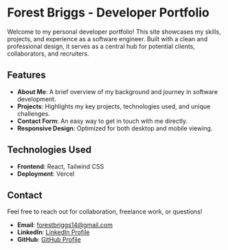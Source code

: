 # Forest Briggs - Developer Portfolio

Welcome to my personal developer portfolio! This site showcases my skills, projects, and experience as a software engineer. Built with a clean and professional design, it serves as a central hub for potential clients, collaborators, and recruiters.

## Features

- **About Me**: A brief overview of my background and journey in software development.
- **Projects**: Highlights my key projects, technologies used, and unique challenges.
- **Contact Form**: An easy way to get in touch with me directly.
- **Responsive Design**: Optimized for both desktop and mobile viewing.

## Technologies Used

- **Frontend**: React, Tailwind CSS
- **Deployment**: Vercel

## Contact

Feel free to reach out for collaboration, freelance work, or questions!

- **Email**: forestbriggs14@gmail.com
- **LinkedIn**: [LinkedIn Profile](https://www.linkedin.com/in/forest-briggs/)
- **GitHub**: [GitHub Profile](https://github.com/Forestbriggs)
